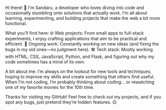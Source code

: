 Hi there! 👋
I'm Sandaru, a developer who loves diving into code and occasionally stumbling onto solutions that actually work. I’m all about learning, experimenting, and building projects that make the web a bit more functional.

What you'll find here:
🌐 Web projects: From small apps to full-stack experiments, I enjoy crafting applications that aim to be practical and efficient.
🔧 Ongoing work: Constantly working on new ideas (and fixing the bugs in my old ones—no judgment here).
🛠️ Tech stack: Mostly working with HTML, CSS, JavaScript, Python, and Flask, and figuring out why my code sometimes has a mind of its own.

A bit about me:
I’m always on the lookout for new tools and techniques, hoping to improve my skills and create something that others find useful. When I’m not coding, I’m probably thinking about coding... or rewatching one of my favorite movies for the 10th time.

Thanks for visiting my GitHub! Feel free to check out my projects, and if you spot any bugs, just pretend they’re hidden features. 😉

<!---
Sandaru-2006/Sandaru-2006 is a ✨ special ✨ repository because its `README.md` (this file) appears on your GitHub profile.
You can click the Preview link to take a look at your changes.
--->
